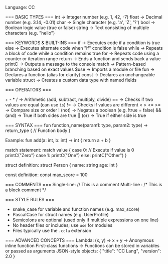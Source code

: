 Language: CC

=== BASIC TYPES ===
int     → Integer number (e.g. 1, 42, -7)
float   → Decimal number (e.g. 3.14, -0.01)
char    → Single character (e.g. 'a', 'Z', '?')
bool    → Boolean logic value (true or false)
string  → Text consisting of multiple characters (e.g. "hello")

=== KEYWORDS & BUILT-INS ===
if          → Executes code if a condition is true
else        → Executes alternate code when "if" condition is false
while       → Repeats a block of code while a condition remains true
for         → Repeats code using a counter or iteration range
return      → Ends a function and sends back a value
printC       → Outputs a message to the console
match       → Pattern-based branching based on exact values
$use         → Imports a module or file
fun         → Declares a function (alias for clarity)
const       → Declares an unchangeable variable
struct      → Creates a custom data type with named fields

=== OPERATORS ===

\+   \-   \*   /        → Arithmetic (add, subtract, multiply, divide)
==               → Checks if two values are equal (can use `is`)
!=               → Checks if values are different
<  >  <=  >=     → Compare size or order
! (not)          → Negates a boolean (e.g. !true = false)
&& (and)         → True if both sides are true
|| (or)          → True if either side is true

=== SYNTAX ===
fun function_name(param1: type, param2: type) → return_type {
  // Function body
}

Example:
fun add(a: int, b: int) → int {
  return a + b
}

match statement:
match value {
  case 0:     // Execute if value is 0
    printC("Zero")
  case 1:
    printC("One")
  else:
    printC("Other")
}

struct definition:
struct Person {
  name: string
  age: int
}

const definition:
const max_score = 100

=== COMMENTS ===
Single-line:  // This is a comment
Multi-line :  /* This is a block comment */

=== STYLE RULES ===
- snake_case for variable and function names (e.g. max_score)
- PascalCase for struct names (e.g. UserProfile)
- Semicolons are optional (used only if multiple expressions on one line)
- No header files or includes; use `use` for modules
- Files typically use the `.ccla` extension

=== ADVANCED CONCEPTS ===
Lambda:  (x, y) => x + y   → Anonymous inline function
First-class functions → Functions can be stored in variables or passed as arguments
JSON-style objects: { "title": "CC Lang", "version": 2.0 }
